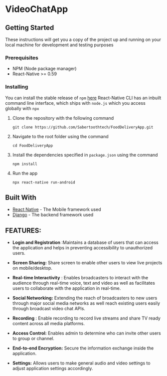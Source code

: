 # VideoChatApp

## Getting Started

These instructions will get you a copy of the project up and running on your local machine for development and testing purposes

### Prerequisites

- NPM (Node package manager)
- React-Native >= 0.59

### Installing

You can install the stable release of `npm` [here](https://nodejs.org/en/ "NodeJS")
React-Native CLI has an inbuilt command line interface, which ships with `node.js` which you access globally with `npx`

1. Clone the repository with the following command

    `git clone https://github.com/Sabertoothtech/FoodDeliveryApp.git`

2. Navigate to the root folder using the command

    `cd FoodDeliveryApp`

3. Install the dependencies specified in `package.json` using the command

    `npm install`

4. Run the app

    `npx react-native run-android`

## Built With
* [React Native](https://reactnative.dev/docs/getting-started) - The Mobile framework used
* [Django](https://docs.djangoproject.com/en/3.0/) - The backend framework used

## FEATURES:

- **Login and Registration** :Maintains a database of users that can access the application and helps in preventing accessibility to unauthorized users.

- **Screen Sharing:** Share screen to enable other users to view live projects on mobile/desktop.

- **Real-time Interactivity** : Enables broadcasters to interact with the audience through real-time voice, text and video as well as facilitates users to collaborate with the application in real-time.

- **Social Networking:** Extending the reach of broadcasters to new users through major social media networks as well reach existing users easily through broadcast video chat APIs.

- **Recording** : Enable recording to record live streams and share TV ready content across all media platforms.

- **Access Control:** Enables admin to determine who can invite other users to group or channel.

- **End-to-end Encryption:** Secure the information exchange inside the application.

- **Settings:** Allows users to make general audio and video settings to adjust application settings accordingly.
